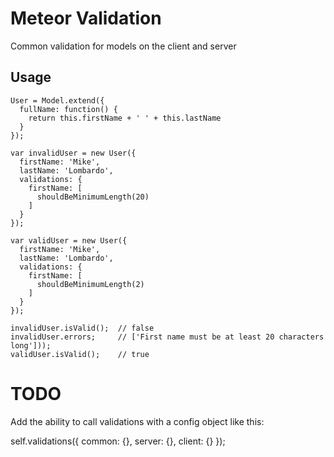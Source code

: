 # Meteor Validation

Common validation for models on the client and server

## Usage

    User = Model.extend({
      fullName: function() { 
        return this.firstName + ' ' + this.lastName
      }
    });

    var invalidUser = new User({
      firstName: 'Mike',
      lastName: 'Lombardo',
      validations: {
        firstName: [
          shouldBeMinimumLength(20)
        ]
      }
    });

    var validUser = new User({
      firstName: 'Mike',
      lastName: 'Lombardo',
      validations: {
        firstName: [
          shouldBeMinimumLength(2)
        ]
      }
    });

    invalidUser.isValid();  // false
    invalidUser.errors;     // ['First name must be at least 20 characters long']));
    validUser.isValid();    // true

# TODO

Add the ability to call validations with a config object like this:

self.validations({
  common: {},
  server: {},
  client: {}
});
